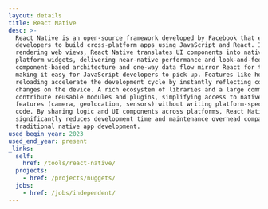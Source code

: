 ```yaml
---
layout: details
title: React Native
desc: >-
  React Native is an open-source framework developed by Facebook that enables
  developers to build cross-platform apps using JavaScript and React. Instead of
  rendering web views, React Native translates UI components into native
  platform widgets, delivering near-native performance and look-and-feel. Its
  component-based architecture and one-way data flow mirror React for the web,
  making it easy for JavaScript developers to pick up. Features like hot
  reloading accelerate the development cycle by instantly reflecting code
  changes on the device. A rich ecosystem of libraries and a large community
  contribute reusable modules and plugins, simplifying access to native device
  features (camera, geolocation, sensors) without writing platform-specific
  code. By sharing logic and UI components across platforms, React Native
  significantly reduces development time and maintenance overhead compared to
  traditional native app development.
used_begin_year: 2023
used_end_year: present
_links:
  self:
    href: /tools/react-native/
  projects:
    - href: /projects/nuggets/
  jobs:
    - href: /jobs/independent/
---
```

